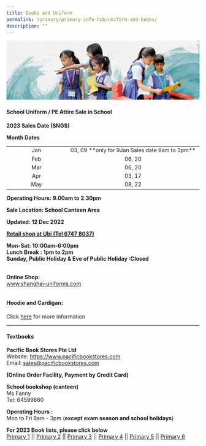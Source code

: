 ```yaml
---
title: Books and Uniform
permalink: /primary/primary-info-hub/uniform-and-books/
description: ""
---
```

![](/images/01%20Banner%20Photos/info-hub.jpg)
<h4><strong>School Uniform / PE Attire Sale in School</strong></h4>
<p><strong>2023 Sales Date (SNGS)</strong></p>
<p><strong>Month Dates</strong></p>
<table width="693">
<tbody>
<tr>
<td width="205" style="text-align: center;">Jan</td>
<td width="488" style="text-align: center;">03, 09 **only for 9Jan Sales date 9am to 3pm**</td>
</tr>
<tr>
<td width="205" style="text-align: center;">Feb</td>
<td width="488" style="text-align: center;">06, 20</td>
</tr>
<tr>
<td width="205" style="text-align: center;">Mar</td>
<td width="488" style="text-align: center;">06, 20</td>
</tr>
<tr>
<td style="text-align: center;">Apr</td>
<td style="text-align: center;">03, 17</td>
</tr>
<tr>
<td style="text-align: center;">May</td>
<td style="text-align: center;">08, 22</td>
</tr>
</tbody>
</table>
<p><strong>Operating Hours: </strong><strong>9.00am to 2.30pm</strong></p>
<p><strong>Sale Location: School Canteen Area</strong></p>
<p><strong>Updated: 12 Dec&nbsp;</strong><strong>2022</strong></p>
<p><strong><u>Retail shop at Ubi  (Tel 6747 8037)</u></strong></po>
<p><strong>Mon-Sat: 10:00am-6:00pm</strong><br><strong>Lunch Break : 1pm to 2pm</strong><br><strong>Sunday, Public Holiday &amp; Eve of Public Holiday :Closed </strong></p><br><strong>Online Shop:</strong><br><a href="http://www.shanghai-uniforms.com/">www.shanghai-uniforms.com</a>
<table cellpadding="0" cellspacing="0" width="693" border="0">

</table>
<h4><strong>Hoodie and Cardigan:</strong></h4>
<p>Click <a rel="noopener" target="_blank" href="https://www.ourlittleredbridge.com/"><u>here</u></a> for more information</p>
<hr>
<h4><strong>Textbooks</strong></h4>
<p><strong>Pacific Book Stores Pte Ltd</strong><strong><br></strong><a>Website: </a><a data-saferedirecturl="https://www.google.com/url?hl=en&amp;q=https://www.pacificbookstores.com/&amp;source=gmail&amp;ust=1515224444621000&amp;usg=AFQjCNHewsSeYVYwjFyenUQ-8Zl3vA4LIA" rel="noopener" target="_blank" href="https://www.pacificbookstores.com/">https://www.<wbr>pacificbookstores.com</a><br>Email:&nbsp;<a rel="noopener" target="_blank" href="mailto:sales@pacificbookstores.com">sales@<wbr>pacificbookstores.com</a></p>
<p><strong>(Online Order Facility, Payment by Credit Card)</strong></p>
<p><strong>School bookshop (canteen)</strong><br>Ms Fanny<br>Tel: 64599860</p>
<p><strong>Operating Hours :<br></strong>Mon to Fri&nbsp;8am - 3pm&nbsp;(<strong>except exam season and school holidays</strong>)</p>
<p><strong>For 2023 Book lists, please click below<br></strong><a rel="noopener" target="_blank" href="/files/P1.pdf">Primary 1</a>&nbsp;||&nbsp;<a rel="noopener" target="_blank" href="/files/P2.pdf">Primary 2</a>&nbsp;||&nbsp;<a rel="noopener" target="_blank" href="/files/P3.pdf">Primary 3</a>&nbsp;||&nbsp;<a rel="noopener" target="_blank" href="/files/P4%2010.10.2022.pdf">Primary 4</a>&nbsp;||&nbsp;<a rel="noopener" target="_blank" href="/files/P5%20CL%20%20Booklist%202023.pdf">Primary 5</a>&nbsp;||&nbsp;<a rel="noopener" target="_blank" href="/files/P6%2010.10.2022.pdf">Primary 6</a></p>